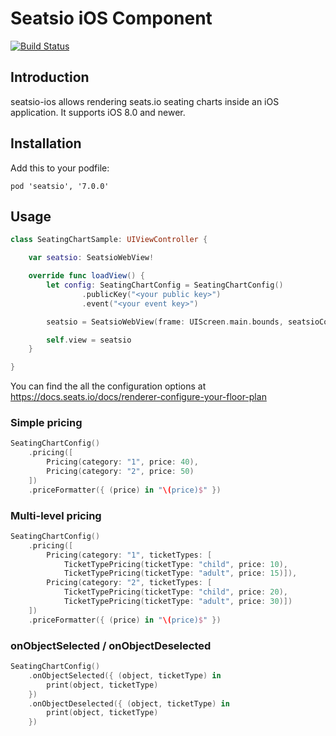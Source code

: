 # Seatsio iOS Component

[![Build Status](https://travis-ci.org/seatsio/seatsio-ios.svg?branch=master)](https://travis-ci.org/seatsio/seatsio-ios)

## Introduction

seatsio-ios allows rendering seats.io seating charts inside an iOS application. It supports iOS 8.0 and newer.

## Installation

Add this to your podfile:

```
pod 'seatsio', '7.0.0'
```

## Usage

```swift
class SeatingChartSample: UIViewController {

    var seatsio: SeatsioWebView!

    override func loadView() {
        let config: SeatingChartConfig = SeatingChartConfig()
                .publicKey("<your public key>")
                .event("<your event key>")

        seatsio = SeatsioWebView(frame: UIScreen.main.bounds, seatsioConfig: config)

        self.view = seatsio
    }

}
```

You can find the all the configuration options at https://docs.seats.io/docs/renderer-configure-your-floor-plan

### Simple pricing

```swift
SeatingChartConfig()
    .pricing([
        Pricing(category: "1", price: 40),
        Pricing(category: "2", price: 50)
    ])
    .priceFormatter({ (price) in "\(price)$" })
```

### Multi-level pricing

```swift
SeatingChartConfig()
    .pricing([
        Pricing(category: "1", ticketTypes: [
            TicketTypePricing(ticketType: "child", price: 10),
            TicketTypePricing(ticketType: "adult", price: 15)]),
        Pricing(category: "2", ticketTypes: [
            TicketTypePricing(ticketType: "child", price: 20),
            TicketTypePricing(ticketType: "adult", price: 30)])
    ])
    .priceFormatter({ (price) in "\(price)$" })
```

### onObjectSelected / onObjectDeselected

```swift
SeatingChartConfig()
    .onObjectSelected({ (object, ticketType) in
        print(object, ticketType)
    })
    .onObjectDeselected({ (object, ticketType) in
        print(object, ticketType)
    })
```
